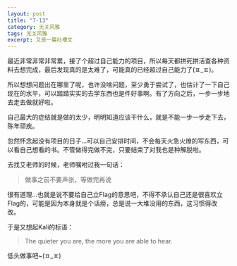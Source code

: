 ```yaml
---
layout: post
title: "7-13"
category: 无关风雅
tags: 无关风雅
excerpt: 又是一篇吐槽文
---
```


最近非常非常非常累，接了个超过自己能力的项目，所以每天都拼死拼活查各种资料去想完成，最后发现真的是太难了，可能真的已经超过自己能力了(ㅍ_ㅍ)。

所以想想问题出在哪里了呢，也许没啥问题，至少勇于尝试了，也估计了一下自己现在的水平，可以踏踏实实的去学东西也是件好事啊。有了方向之后，一步一步地去走去做就好啦。

自己最大的症结就是做的太少，明明知道应该干什么，就是不能一步一步走下去，陈年顽疾。

忽然怀念起没有项目的日子…可以自己安排时间，不会每天火急火燎的写东西，可以看自己想看的书。不管做得完做不完，只要结束了对我也是种解脱啦。

去找艾老师的时候，老师嘱咐过我一句话：

> 做事之前不要声张，等做完再说

很有道理…也就是说不要给自己立Flag的意思吧，不得不承认自己还是很喜欢立Flag的，可能是因为本身就是个话痨，总是说一大堆没用的东西，这习惯得改改。

于是又想起Kali的标语：

> The quieter you are, the more you are able to hear.

低头做事吧~(ㅍ_ㅍ)